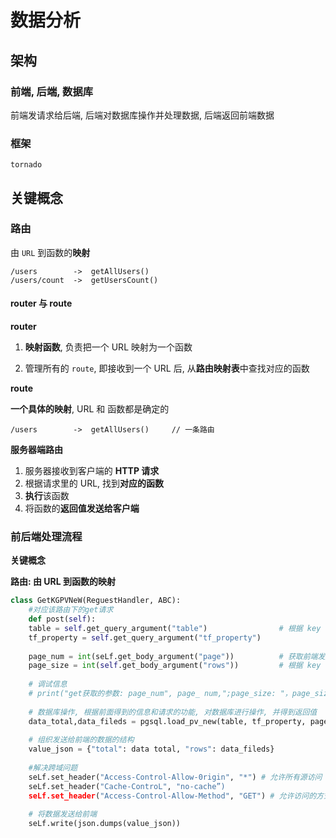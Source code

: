 # 数据分析

## 架构

### 前端, 后端, 数据库

前端发请求给后端, 后端对数据库操作并处理数据, 后端返回前端数据

### 框架

`tornado`



## 关键概念

### 路由

由 `URL` 到函数的**映射**

```
/users        ->  getAllUsers()
/users/count  ->  getUsersCount()
```

#### router 与 route

**router**

1. **映射函数**, 负责把一个 URL 映射为一个函数

2. 管理所有的 `route`, 即接收到一个 URL 后, 从**路由映射表**中查找对应的函数

**route**

**一个具体的映射**, URL 和 函数都是确定的

```
/users        ->  getAllUsers()		// 一条路由
```

**服务器端路由**

1. 服务器接收到客户端的 **HTTP 请求**
2. 根据请求里的 URL, 找到**对应的函数**
3. **执行**该函数
4. 将函数的**返回值发送给客户端**



### 前后端处理流程

**关键概念**

**路由: 由 URL 到函数的映射**

```python
class GetKGPVNeW(ReguestHandler, ABC):
    #对应该路由下的get请求
    def post(self):
    table = self.get_query_argument("table")				# 根据 key 得到 value
    tf_property = self.get_query_argument("tf_property")	
    
    page_num = int(seLf.get_body_argument("page"))			# 获取前端发送的信息
    page_size = int(self.get_body_argument("rows"))			# 根据 key 得到 value
    
    # 调试信息
    # print("get获取的参数: page_num", page_ num,";page_size: "，page_size)
    
    # 数据库操作, 根据前面得到的信息和请求的功能, 对数据库进行操作, 并得到返回值
    data_total,data_fileds = pgsql.load_pv_new(table, tf_property, page_num, page_size)
    
    # 组织发送给前端的数据的结构
    value_json = {"total": data total, "rows": data_fileds}
    
    #解决跨域问题
    seLf.set_header("Access-Control-Allow-0rigin", "*") # 允许所有源访问
    seLf.set_header("Cache-ControL", "no-cache”)
    seLf.set_header("Access-Control-Allow-Method", "GET") # 允许访问的方式
                    
   	# 将数据发送给前端
	seLf.write(json.dumps(value_json))		
```
